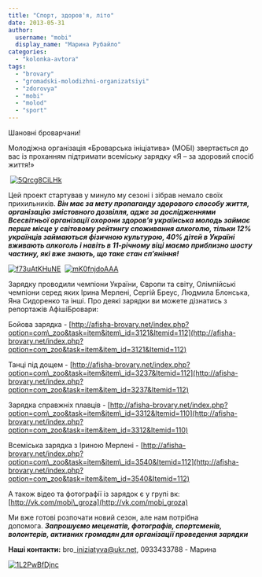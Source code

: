 ```yaml
---
title: "Спорт, здоров'я, літо"
date: 2013-05-31
author: 
  username: "mobi"
  display_name: "Марина Рубайло"
categories: 
  - "kolonka-avtora"
tags: 
  - "brovary"
  - "gromadski-molodizhni-organizatsiyi"
  - "zdorovya"
  - "mobi"
  - "molod"
  - "sport"
---
```


Шановні броварчани!

Молодіжна організація «Броварська ініціатива» (МОБІ) звертається до вас із проханням підтримати всеміську зарядку «Я – за здоровий спосіб життя!»

 [![5Qrcg8CiLHk](https://mpz.brovary.org/wp-content/uploads/2013/05/5Qrcg8CiLHk1.jpg)](https://mpz.brovary.org/wp-content/uploads/2013/05/5Qrcg8CiLHk1.jpg)

Цей проект стартував у минуло му сезоні і зібрав немало своїх прихильників. **_Він має за мету пропаганду здорового способу життя, організацію змістовного дозвілля, адже за дослідженнями Всесвітньої організації охорони здоров’я українська молодь займає перше місце у світовому рейтингу споживання алкоголю, тільки 12% українців займаються фізичною культурою, 40% дітей в Україні вживають алкоголь і навіть в 11-річному віці маємо приблизно шосту частину, які вже знають, що таке стан сп’яніння!_**

[![f73uAtKHuNE](https://mpz.brovary.org/wp-content/uploads/2013/05/f73uAtKHuNE.jpg)](https://mpz.brovary.org/wp-content/uploads/2013/05/f73uAtKHuNE.jpg)  [![mK0fnjdoAAA](https://mpz.brovary.org/wp-content/uploads/2013/05/mK0fnjdoAAA.jpg)](https://mpz.brovary.org/wp-content/uploads/2013/05/mK0fnjdoAAA.jpg)

Зарядку проводили чемпіони України, Європи та світу, Олімпійські чемпіони серед яких Ірина Мерлені, Сергій Бреус, Людмила Блонська, Яна Сидоренко та інші. Про деякі зарядки ви можете дізнатись з репортажів АфішіБровари:

Бойова зарядка - [http://afisha-brovary.net/index.php?option=com\_zoo&task=item&item\_id=3121&Itemid=112](http://afisha-brovary.net/index.php?option=com_zoo&task=item&item_id=3121&Itemid=112)

Танці під дощем - [http://afisha-brovary.net/index.php?option=com\_zoo&task=item&item\_id=3237&Itemid=112](http://afisha-brovary.net/index.php?option=com_zoo&task=item&item_id=3237&Itemid=112)

Зарядка справжніх плавців - [http://afisha-brovary.net/index.php?option=com\_zoo&task=item&item\_id=3312&Itemid=110](http://afisha-brovary.net/index.php?option=com_zoo&task=item&item_id=3312&Itemid=110)

Всеміська зарядка з Іриною Мерлені - [http://afisha-brovary.net/index.php?option=com\_zoo&task=item&item\_id=3540&Itemid=112](http://afisha-brovary.net/index.php?option=com_zoo&task=item&item_id=3540&Itemid=112)

А також відео та фотографії із зарядок є у групі вк: [http://vk.com/mobi\_groza](http://vk.com/mobi_groza)

Ми вже готові розпочати новий сезон, але нам потрібна допомога. **_Запрошуємо меценатів, фотографів, спортсменів, волонтерів, активних громадян для організації проведення зарядки_**

**Наші контакти:** bro\_iniziatyva@ukr.net, 0933433788 - Марина

[![1L2PwBfDjnc](https://mpz.brovary.org/wp-content/uploads/2013/05/1L2PwBfDjnc.jpg)](https://mpz.brovary.org/wp-content/uploads/2013/05/1L2PwBfDjnc.jpg)
